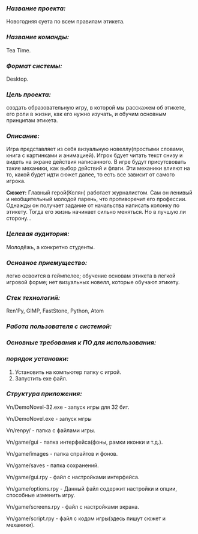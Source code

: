 ### ***Название проекта:*** 
Новогодняя суета по всем правилам этикета.

### ***Название команды:***
Tea Time.

### ***Формат системы:*** 
Desktop.

### ***Цель проекта:*** 
создать образовательную игру, в которой мы расскажем об этикете, его роли в жизни, как его нужно изучать, и обучим основным принципам этикета.

### ***Описание:*** 
Игра представляет из себя визуальную новеллу(простыми словами, книга с картинками и анимацией). Игрок бдует читать текст снизу и видеть на экране действия написанного. В игре будут присутсвовать такие механики, как выбор действий и флаги. Эти механики влияют на то, какой будет идти сюжет далее, то есть все зависит от самого игрока.

**Сюжет:**
Главный герой(Колян) работает журналистом. Сам он ленивый и необщительный молодой парень, что противоречит его профессии. Однажды он получает задание от начальства написать колонку по этикету. Тогда его жизнь начинает сильно меняться. Но в лучшую ли сторону...

### ***Целевая аудитория:*** 
Молодёжь, а конкретно студенты.

### ***Основное приемущество:***
легко освоится в геймпелее; обучение основам этикета в легкой игровой форме; нет визуальных новелл, которые обучают этикету.

### ***Стек технологий:*** 
Ren'Py, GIMP, FastStone, Python, Atom

### ***Работа пользователя с системой:***


### ***Основные требования к ПО для использования:***


### ***порядок установки:***
1. Установить на компьютер папку с игрой.
2. Запустить exe файл.

### ***Структура приложения:***
Vn/DemoNovel-32.exe - запуск игры для 32 бит.

Vn/DemoNovel.exe - запуск мгры

Vn/renpy/ - папка с файлами игры.

Vn/game/gui - папка интерфейса(фоны, рамки иконки и т.д.).

Vn/game/images - папка спрайтов и фонов.

Vn/game/saves - папка сохранений.

Vn/game/gui.rpy - файл с настройками интерфейса.

Vn/game/options.rpy - Данный файл содержит настройки и опции, способные изменить игру.

Vn/game/screens.rpy - файл с настройками экрана.

Vn/game/script.rpy - файл с кодом игры(здесь пишут сюжет и механики).
